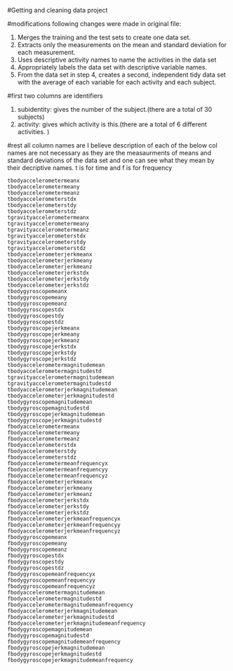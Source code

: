 #Getting and cleaning data project

#modifications
following changes were made in original file:
1. Merges the training and the test sets to create one data set.
2. Extracts only the measurements on the mean and standard deviation for each measurement.
3. Uses descriptive activity names to name the activities in the data set
4. Appropriately labels the data set with descriptive variable names.
5. From the data set in step 4, creates a second, independent tidy data set with the average
of each variable for each activity and each subject.

#first two columns are identifiers
1. subidentity: gives the number of the subject.(there are a total of 30 subjects)
2. activity: gives which activity is this.(there are a total of 6 different activities. )

#rest all column names are 
I believe description of each of the below col names are not necessary as they are the measaurments of means and standard deviations
of the data set and one can see what they mean by their decriptive names.
t is for time
and f is for frequency

    tbodyaccelerometermeanx
    tbodyaccelerometermeany
    tbodyaccelerometermeanz
    tbodyaccelerometerstdx
    tbodyaccelerometerstdy
    tbodyaccelerometerstdz
    tgravityaccelerometermeanx
    tgravityaccelerometermeany
    tgravityaccelerometermeanz
    tgravityaccelerometerstdx
    tgravityaccelerometerstdy
    tgravityaccelerometerstdz
    tbodyaccelerometerjerkmeanx
    tbodyaccelerometerjerkmeany
    tbodyaccelerometerjerkmeanz
    tbodyaccelerometerjerkstdx
    tbodyaccelerometerjerkstdy
    tbodyaccelerometerjerkstdz
    tbodygyroscopemeanx
    tbodygyroscopemeany
    tbodygyroscopemeanz
    tbodygyroscopestdx
    tbodygyroscopestdy
    tbodygyroscopestdz
    tbodygyroscopejerkmeanx
    tbodygyroscopejerkmeany
    tbodygyroscopejerkmeanz
    tbodygyroscopejerkstdx
    tbodygyroscopejerkstdy
    tbodygyroscopejerkstdz
    tbodyaccelerometermagnitudemean
    tbodyaccelerometermagnitudestd
    tgravityaccelerometermagnitudemean
    tgravityaccelerometermagnitudestd
    tbodyaccelerometerjerkmagnitudemean
    tbodyaccelerometerjerkmagnitudestd
    tbodygyroscopemagnitudemean
    tbodygyroscopemagnitudestd
    tbodygyroscopejerkmagnitudemean
    tbodygyroscopejerkmagnitudestd
    fbodyaccelerometermeanx
    fbodyaccelerometermeany
    fbodyaccelerometermeanz
    fbodyaccelerometerstdx
    fbodyaccelerometerstdy
    fbodyaccelerometerstdz
    fbodyaccelerometermeanfrequencyx
    fbodyaccelerometermeanfrequencyy
    fbodyaccelerometermeanfrequencyz
    fbodyaccelerometerjerkmeanx
    fbodyaccelerometerjerkmeany
    fbodyaccelerometerjerkmeanz
    fbodyaccelerometerjerkstdx
    fbodyaccelerometerjerkstdy
    fbodyaccelerometerjerkstdz
    fbodyaccelerometerjerkmeanfrequencyx
    fbodyaccelerometerjerkmeanfrequencyy
    fbodyaccelerometerjerkmeanfrequencyz
    fbodygyroscopemeanx
    fbodygyroscopemeany
    fbodygyroscopemeanz
    fbodygyroscopestdx
    fbodygyroscopestdy
    fbodygyroscopestdz
    fbodygyroscopemeanfrequencyx
    fbodygyroscopemeanfrequencyy
    fbodygyroscopemeanfrequencyz
    fbodyaccelerometermagnitudemean
    fbodyaccelerometermagnitudestd
    fbodyaccelerometermagnitudemeanfrequency
    fbodyaccelerometerjerkmagnitudemean
    fbodyaccelerometerjerkmagnitudestd
    fbodyaccelerometerjerkmagnitudemeanfrequency
    fbodygyroscopemagnitudemean
    fbodygyroscopemagnitudestd
    fbodygyroscopemagnitudemeanfrequency
    fbodygyroscopejerkmagnitudemean
    fbodygyroscopejerkmagnitudestd
    fbodygyroscopejerkmagnitudemeanfrequency
